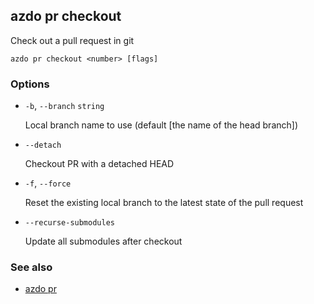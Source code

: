 ## azdo pr checkout
Check out a pull request in git
```
azdo pr checkout <number> [flags]
```
### Options


* `-b`, `--branch` `string`

	Local branch name to use (default [the name of the head branch])

* `--detach`

	Checkout PR with a detached HEAD

* `-f`, `--force`

	Reset the existing local branch to the latest state of the pull request

* `--recurse-submodules`

	Update all submodules after checkout


### See also

* [azdo pr](./azdo_pr.md)
